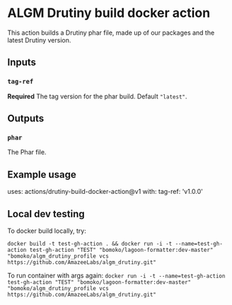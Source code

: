 # ALGM Drutiny build docker action

This action builds a Drutiny phar file, made up of our packages and the latest Drutiny version.

## Inputs

### `tag-ref`

**Required** The tag version for the phar build. Default `"latest"`.

## Outputs

### `phar`

The Phar file.

## Example usage

uses: actions/drutiny-build-docker-action@v1
with:
  tag-ref: 'v1.0.0'


## Local dev testing

To docker build locally, try:

`docker build -t test-gh-action . && docker run -i -t --name=test-gh-action test-gh-action "TEST" "bomoko/lagoon-formatter:dev-master" "bomoko/algm_drutiny_profile vcs https://github.com/AmazeeLabs/algm_drutiny.git"`

To run container with args again:
`docker run -i -t --name=test-gh-action test-gh-action "TEST" "bomoko/lagoon-formatter:dev-master" "bomoko/algm_drutiny_profile vcs https://github.com/AmazeeLabs/algm_drutiny.git"`
